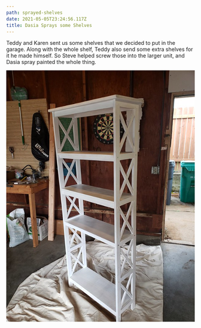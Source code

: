 ```yaml
---
path: sprayed-shelves
date: 2021-05-05T23:24:56.117Z
title: Dasia Sprays some Shelves
---
```

Teddy and Karen sent us some shelves that we decided to put in the garage. Along with the whole shelf, Teddy also send some extra shelves for it he made himself. So Steve helped screw those into the larger unit, and Dasia spray painted the whole thing.

<img src="../../static/assets/white_shelves.jpg" />